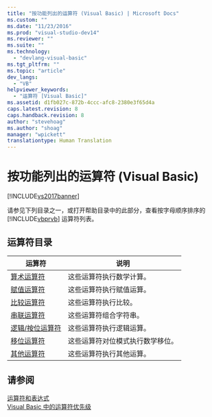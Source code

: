 ```yaml
---
title: "按功能列出的运算符 (Visual Basic) | Microsoft Docs"
ms.custom: ""
ms.date: "11/23/2016"
ms.prod: "visual-studio-dev14"
ms.reviewer: ""
ms.suite: ""
ms.technology: 
  - "devlang-visual-basic"
ms.tgt_pltfrm: ""
ms.topic: "article"
dev_langs: 
  - "VB"
helpviewer_keywords: 
  - "运算符 [Visual Basic]"
ms.assetid: d1fb027c-872b-4ccc-afc8-2380e3f65d4a
caps.latest.revision: 8
caps.handback.revision: 8
author: "stevehoag"
ms.author: "shoag"
manager: "wpickett"
translationtype: Human Translation
---
```

# 按功能列出的运算符 (Visual Basic)
[!INCLUDE[vs2017banner](../../../csharp/includes/vs2017banner.md)]

请参见下列目录之一，或打开帮助目录中的此部分，查看按字母顺序排序的 [!INCLUDE[vbprvb](../../../csharp/programming-guide/concepts/linq/includes/vbprvb_md.md)] 运算符列表。  
  
## 运算符目录  
  
|运算符|说明|  
|---------|--------|  
|[算术运算符](../../../visual-basic/language-reference/operators/arithmetic-operators.md)|这些运算符执行数学计算。|  
|[赋值运算符](../../../visual-basic/language-reference/operators/assignment-operators.md)|这些运算符执行赋值运算。|  
|[比较运算符](../../../visual-basic/language-reference/operators/comparison-operators.md)|这些运算符执行比较。|  
|[串联运算符](../../../visual-basic/language-reference/operators/concatenation-operators.md)|这些运算符组合字符串。|  
|[逻辑\/按位运算符](../../../visual-basic/language-reference/operators/logical-bitwise-operators.md)|这些运算符执行逻辑运算。|  
|[移位运算符](../../../visual-basic/language-reference/operators/bit-shift-operators.md)|这些运算符对位模式执行数学移位。|  
|[其他运算符](../../../visual-basic/language-reference/operators/miscellaneous-operators.md)|这些运算符执行其他运算。|  
  
## 请参阅  
 [运算符和表达式](../../../visual-basic/programming-guide/language-features/operators-and-expressions/index.md)   
 [Visual Basic 中的运算符优先级](../../../visual-basic/language-reference/operators/operator-precedence.md)